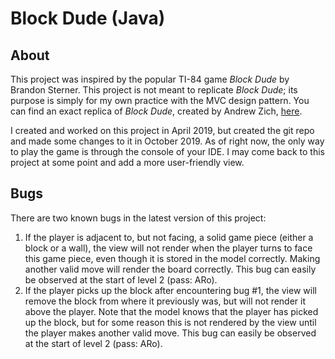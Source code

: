# Block Dude (Java)

## About

This project was inspired by the popular TI-84 game _Block Dude_ by Brandon Sterner. This project is not meant to replicate _Block Dude_; its purpose is simply for my own practice with the MVC design pattern. You can find an exact replica of _Block Dude_, created by Andrew Zich, [here](http://azich.org/blockdude/).

I created and worked on this project in April 2019, but created the git repo and made some changes to it in October 2019. As of right now, the only way to play the game is through the console of your IDE. I may come back to this project at some point and add a more user-friendly view.

## Bugs

There are two known bugs in the latest version of this project:
1. If the player is adjacent to, but not facing, a solid game piece (either a block or a wall), the view will not render when the player turns to face this game piece, even though it is stored in the model correctly. Making another valid move will render the board correctly. This bug can easily be observed at the start of level 2 (pass: ARo).
2. If the player picks up the block after encountering bug #1, the view will remove the block from where it previously was, but will not render it above the player. Note that the model knows that the player has picked up the block, but for some reason this is not rendered by the view until the player makes another valid move. This bug can easily be observed at the start of level 2 (pass: ARo).
